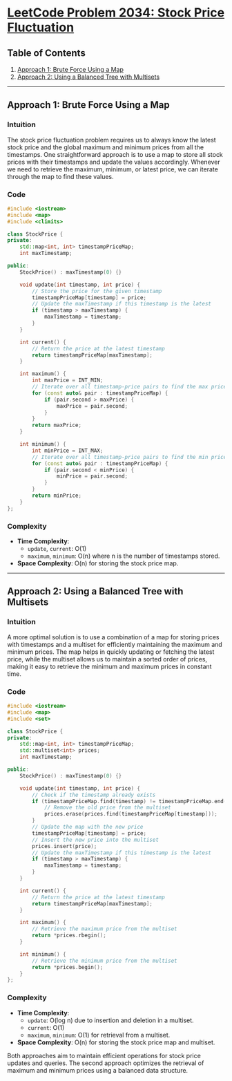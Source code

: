 # [LeetCode Problem 2034: Stock Price Fluctuation](https://leetcode.com/problems/stock-price-fluctuation/)

## Table of Contents
1. [Approach 1: Brute Force Using a Map](#approach-1)
2. [Approach 2: Using a Balanced Tree with Multisets](#approach-2)

---

## Approach 1: Brute Force Using a Map <a name="approach-1"></a>

### Intuition
The stock price fluctuation problem requires us to always know the latest stock price and the global maximum and minimum prices from all the timestamps. One straightforward approach is to use a map to store all stock prices with their timestamps and update the values accordingly. Whenever we need to retrieve the maximum, minimum, or latest price, we can iterate through the map to find these values.

### Code
```cpp
#include <iostream>
#include <map>
#include <climits>

class StockPrice {
private:
    std::map<int, int> timestampPriceMap;
    int maxTimestamp;

public:
    StockPrice() : maxTimestamp(0) {}

    void update(int timestamp, int price) {
        // Store the price for the given timestamp
        timestampPriceMap[timestamp] = price;
        // Update the maxTimestamp if this timestamp is the latest
        if (timestamp > maxTimestamp) {
            maxTimestamp = timestamp;
        }
    }

    int current() {
        // Return the price at the latest timestamp
        return timestampPriceMap[maxTimestamp];
    }

    int maximum() {
        int maxPrice = INT_MIN;
        // Iterate over all timestamp-price pairs to find the max price
        for (const auto& pair : timestampPriceMap) {
            if (pair.second > maxPrice) {
                maxPrice = pair.second;
            }
        }
        return maxPrice;
    }

    int minimum() {
        int minPrice = INT_MAX;
        // Iterate over all timestamp-price pairs to find the min price
        for (const auto& pair : timestampPriceMap) {
            if (pair.second < minPrice) {
                minPrice = pair.second;
            }
        }
        return minPrice;
    }
};
```

### Complexity
- **Time Complexity**: 
  - `update`, `current`: O(1)
  - `maximum`, `minimum`: O(n) where n is the number of timestamps stored.
- **Space Complexity**: O(n) for storing the stock price map.

---

## Approach 2: Using a Balanced Tree with Multisets <a name="approach-2"></a>

### Intuition
A more optimal solution is to use a combination of a map for storing prices with timestamps and a multiset for efficiently maintaining the maximum and minimum prices. The map helps in quickly updating or fetching the latest price, while the multiset allows us to maintain a sorted order of prices, making it easy to retrieve the minimum and maximum prices in constant time.

### Code
```cpp
#include <iostream>
#include <map>
#include <set>

class StockPrice {
private:
    std::map<int, int> timestampPriceMap;
    std::multiset<int> prices;
    int maxTimestamp;

public:
    StockPrice() : maxTimestamp(0) {}

    void update(int timestamp, int price) {
        // Check if the timestamp already exists
        if (timestampPriceMap.find(timestamp) != timestampPriceMap.end()) {
            // Remove the old price from the multiset
            prices.erase(prices.find(timestampPriceMap[timestamp]));
        }
        // Update the map with the new price
        timestampPriceMap[timestamp] = price;
        // Insert the new price into the multiset
        prices.insert(price);
        // Update the maxTimestamp if this timestamp is the latest
        if (timestamp > maxTimestamp) {
            maxTimestamp = timestamp;
        }
    }

    int current() {
        // Return the price at the latest timestamp
        return timestampPriceMap[maxTimestamp];
    }

    int maximum() {
        // Retrieve the maximum price from the multiset
        return *prices.rbegin();
    }

    int minimum() {
        // Retrieve the minimum price from the multiset
        return *prices.begin();
    }
};
```

### Complexity
- **Time Complexity**: 
  - `update`: O(log n) due to insertion and deletion in a multiset.
  - `current`: O(1)
  - `maximum`, `minimum`: O(1) for retrieval from a multiset.
- **Space Complexity**: O(n) for storing the stock price map and multiset.

Both approaches aim to maintain efficient operations for stock price updates and queries. The second approach optimizes the retrieval of maximum and minimum prices using a balanced data structure.

